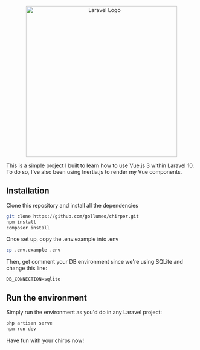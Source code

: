<p align="center"><a href="https://laravel.com" target="_blank"><img src="https://raw.githubusercontent.com/laravel/art/master/logo-lockup/5%20SVG/2%20CMYK/1%20Full%20Color/laravel-logolockup-cmyk-red.svg" width="400" alt="Laravel Logo"></a></p>

This is a simple project I built to learn how to use Vue.js 3 within Laravel 10. <br>
To do so, I've also been using Inertia.js to render my Vue components. 

## Installation

Clone this repository and install all the dependencies
```bash
git clone https://github.com/gollumeo/chirper.git
npm install
composer install
```

Once set up, copy the .env.example into .env 
```bash
cp .env.example .env
```

Then, get comment your DB environment since we're using SQLite and change this line: 
```.env
DB_CONNECTION=sqlite
```

## Run the environment

Simply run the environment as you'd do in any Laravel project: 
```bash
php artisan serve
npm run dev
```

Have fun with your chirps now! 
